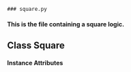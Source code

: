 ```
### square.py
```
#### This is the file containing a square logic.
## Class Square
#### Instance Attributes

